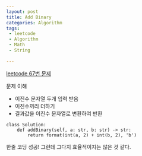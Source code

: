 ```yaml
---
layout: post
title: Add Binary
categories: Algorithm
tags: 
 - leetcode
 - Algorithm
 - Math
 - String
 
---
```


[leetcode 67번 문제](https://leetcode.com/problems/add-binary/)

문제 이해 
* 이진수 문자열 두개 입력 받음 
* 이진수끼리 더하기 
* 결과값을 이진수 문자열로 변환하여 반환


```
class Solution:
    def addBinary(self, a: str, b: str) -> str:
        return format(int(a, 2) + int(b, 2), 'b')
```

한줄 코딩 성공! 그런데 그다지 효율적이지는 않은 것 같다. 
